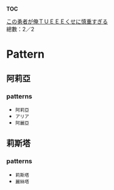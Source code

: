 __TOC__

[この勇者が俺ＴＵＥＥＥくせに慎重すぎる](https://github.com/bluelovers/node-novel/blob/master/lib/locales/%E3%81%93%E3%81%AE%E5%8B%87%E8%80%85%E3%81%8C%E4%BF%BA%EF%BC%B4%EF%BC%B5%EF%BC%A5%EF%BC%A5%EF%BC%A5%E3%81%8F%E3%81%9B%E3%81%AB%E6%85%8E%E9%87%8D%E3%81%99%E3%81%8E%E3%82%8B.ts)  
總數：2／2

# Pattern

## 阿莉亞

### patterns

- `阿莉亞`
- `アリア`
- `阿麗亞`

## 莉斯塔

### patterns

- `莉斯塔`
- `麗絲塔`


